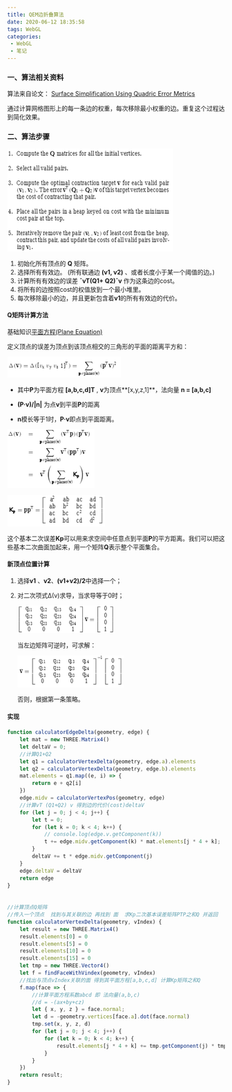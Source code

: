 ```yaml
---
title: QEM边折叠算法
date: 2020-06-12 18:35:58
tags: WebGL
categories:
 - WebGL
 - 笔记
---
```


### 一、算法相关资料
算法来自论文：
[Surface Simplification Using Quadric Error Metrics](https://www.researchgate.net/publication/2417323_Surface_Simplification_Using_Quadric_Error_Metrics)

通过计算网格图形上的每一条边的权重，每次移除最小权重的边。重复这个过程达到简化效果。

### 二、算法步骤

![QEM算法步骤](https://raw.githubusercontent.com/xcsf/blog-figure-bed/master/QEM算法步骤.png)

1. 初始化所有顶点的 **Q** 矩阵。
2. 选择所有有效边。 (所有联通边 **(v1, v2)** 、或者长度小于某一个阈值的边。)
3. 计算所有有效边的误差 **¯vT(Q1+ Q2)¯v** 作为这条边的cost。
4. 将所有的边按照cost的权值放到一个最小堆里。
5. 每次移除最小的边，并且更新包含着**v1**的所有有效边的代价。

#### Q矩阵计算方法
基础知识[平面方程(Plane Equation)](https://www.cnblogs.com/kesalin/archive/2009/09/09/plane_equation.html)

定义顶点的误差为顶点到该顶点相交的三角形的平面的距离平方和：

![QEM距离平方和](https://raw.githubusercontent.com/xcsf/blog-figure-bed/master/QEM距离平方和.png)

* 其中**P**为平面方程 **[a,b,c,d]T** , **v**为顶点**[x,y,z,1]**，法向量 **n = [a,b,c]**

* **(P·v)/|n|** 为点**v**到平面**P**的距离

* **n**模长等于1时，**P·v**即点到平面距离。 

![QEM距离平方和](https://raw.githubusercontent.com/xcsf/blog-figure-bed/master/QEM距离平方和2.png)

![QEM矩阵Kp](https://raw.githubusercontent.com/xcsf/blog-figure-bed/master/QEM矩阵Kp.png)

这个基本二次误差**Kp**可以用来求空间中任意点到平面**P**的平方距离。我们可以把这些基本二次曲面加起来，用一个矩阵**Q**表示整个平面集合。

#### 新顶点位置计算

1. 选择**v1** 、**v2**、**(v1+v2)/2**中选择一个；

2. 对二次项式Δ(v)求导，当求导等于0时；

   ![QEM求导](https://raw.githubusercontent.com/xcsf/blog-figure-bed/master/QEM求导.png)

   当左边矩阵可逆时，可求解：

   ![QEM可逆](https://raw.githubusercontent.com/xcsf/blog-figure-bed/master/QEM可逆.png)

   否则，根据第一条策略。

#### 实现
``` javascript
function calculatorEdgeDelta(geometry, edge) {
    let mat = new THREE.Matrix4()
    let deltaV = 0;
    //计算Q1+Q2
    let q1 = calculatorVertexDelta(geometry, edge.a).elements
    let q2 = calculatorVertexDelta(geometry, edge.b).elements
    mat.elements = q1.map((e, i) => {
        return e + q2[i]
    })
    edge.midv = calculatorVertexPos(geometry, edge)
    //计算vT (Q1+Q2) v 得到边的代价(cost)deltaV
    for (let j = 0; j < 4; j++) {
        let t = 0;
        for (let k = 0; k < 4; k++) {
            // console.log(edge.v.getComponent(k))
            t += edge.midv.getComponent(k) * mat.elements[j * 4 + k];
        }
        deltaV += t * edge.midv.getComponent(j)
    }
    edge.deltaV = deltaV
    return edge
}


//计算顶点Q矩阵
//传入一个顶点  找到与其关联的边 再找到 面  求Kp二次基本误差矩阵PTP之和Q 并返回 
function calculatorVertexDelta(geometry, vIndex) {
    let result = new THREE.Matrix4()
    result.elements[0] = 0
    result.elements[5] = 0
    result.elements[10] = 0
    result.elements[15] = 0
    let tmp = new THREE.Vector4()
    let f = findFaceWithVindex(geometry, vIndex)
    //找出与顶点vIndex关联的面 得到其平面方程[a,b,c,d] 计算Kp矩阵之和Q
    f.map(face => {
        //计算平面方程系数abcd 即 法向量(a,b,c)
        //d = -(ax+by+cz)
        let { x, y, z } = face.normal;
        let d = -geometry.vertices[face.a].dot(face.normal)
        tmp.set(x, y, z, d)
        for (let j = 0; j < 4; j++) {
            for (let k = 0; k < 4; k++) {
                result.elements[j * 4 + k] += tmp.getComponent(j) * tmp.getComponent(k);
            }
        }
    })
    return result;
}
```